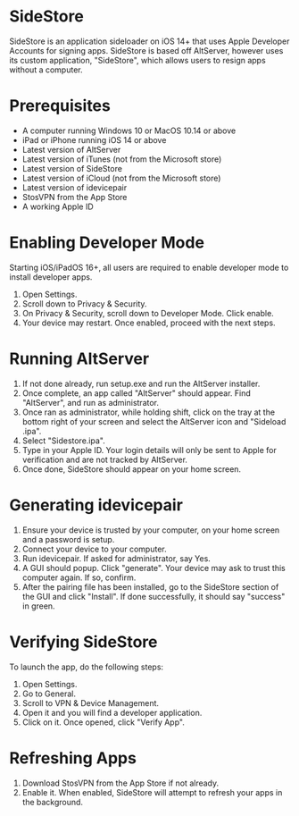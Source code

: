 # SideStore

SideStore is an application sideloader on iOS 14+ that uses Apple Developer Accounts for signing apps. SideStore is based off AltServer, however uses its custom application, "SideStore", which allows users to resign apps without a computer.

# Prerequisites

- A computer running Windows 10 or MacOS 10.14 or above
- iPad or iPhone running iOS 14 or above
- Latest version of AltServer
- Latest version of iTunes (not from the Microsoft store)
- Latest version of SideStore
- Latest version of iCloud (not from the Microsoft store)
- Latest version of idevicepair
- StosVPN from the App Store
- A working Apple ID

# Enabling Developer Mode

Starting iOS/iPadOS 16+, all users are required to enable developer mode to install developer apps.

1. Open Settings.
2. Scroll down to Privacy & Security.
3. On Privacy & Security, scroll down to Developer Mode. Click enable.
4. Your device may restart. Once enabled, proceed with the next steps.

# Running AltServer

1. If not done already, run setup.exe and run the AltServer installer.
2. Once complete, an app called "AltServer" should appear. Find "AltServer", and run as administrator.
3. Once ran as administrator, while holding shift, click on the tray at the bottom right of your screen and select the AltServer icon and "Sideload .ipa".
4. Select "Sidestore.ipa".
5. Type in your Apple ID. Your login details will only be sent to Apple for verification and are not tracked by AltServer.
6. Once done, SideStore should appear on your home screen.

# Generating idevicepair

1. Ensure your device is trusted by your computer, on your home screen and a password is setup.
2. Connect your device to your computer.
3. Run idevicepair. If asked for administrator, say Yes.
4. A GUI should popup. Click "generate". Your device may ask to trust this computer again. If so, confirm.
5. After the pairing file has been installed, go to the SideStore section of the GUI and click "Install". If done successfully, it should say "success" in green.

# Verifying SideStore

To launch the app, do the following steps:

1. Open Settings.
2. Go to General.
3. Scroll to VPN & Device Management.
4. Open it and you will find a developer application.
5. Click on it. Once opened, click "Verify App".

# Refreshing Apps

1. Download StosVPN from the App Store if not already.
2. Enable it. When enabled, SideStore will attempt to refresh your apps in the background.


   
